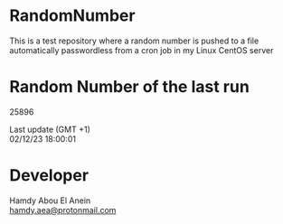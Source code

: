 # RandomNumber    
This is a test repository where a random number is pushed to a file automatically passwordless from a cron job in my Linux CentOS server    
# Random Number of the last run   
25896
      
Last update (GMT +1)    
02/12/23 18:00:01
# Developer    
Hamdy Abou El Anein   
hamdy.aea@protonmail.com
